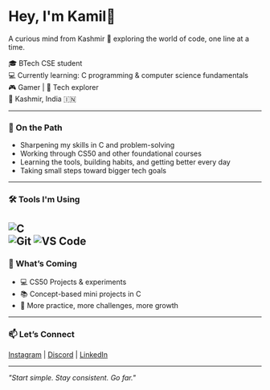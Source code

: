 # Hey, I'm Kamil👋  
A curious mind from Kashmir 🌄 exploring the world of code, one line at a time.

🎓 BTech CSE student  
💻 Currently learning: C programming & computer science fundamentals  
🎮 Gamer | 🧠 Tech explorer  
📍 Kashmir, India 🇮🇳  

---

### 🚀 On the Path
- Sharpening my skills in C and problem-solving  
- Working through CS50 and other foundational courses  
- Learning the tools, building habits, and getting better every day  
- Taking small steps toward bigger tech goals

---

### 🛠️ Tools I'm Using  
![C](https://img.shields.io/badge/C-%2300599C.svg?style=for-the-badge&logo=c&logoColor=white)  
![Git](https://img.shields.io/badge/-Git-F05032?style=for-the-badge&logo=git&logoColor=white)
![VS Code](https://img.shields.io/badge/VS_Code-0078d7?style=for-the-badge&logo=visual-studio-code&logoColor=white)
---

### 📁 What’s Coming
- 💻 CS50 Projects & experiments  
- 📚 Concept-based mini projects in C  
- 🧩 More practice, more challenges, more growth

---

### 📫 Let’s Connect  
[Instagram](https://www.instagram.com/notsokamil/) | [Discord](https://discord.com/channels/@me) | [LinkedIn](#)  

---

*"Start simple. Stay consistent. Go far."*
